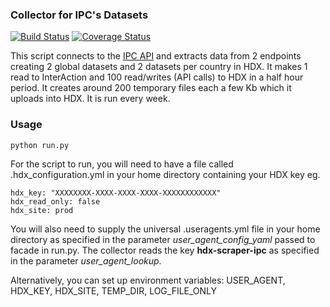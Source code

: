 ### Collector for IPC's Datasets
[![Build Status](https://github.com/OCHA-DAP/hdx-scraper-ipc/actions/workflows/run-python-tests.yml/badge.svg)](https://github.com/OCHA-DAP/hdx-scraper-ipc/actions/workflows/run-python-tests.yml) [![Coverage Status](https://coveralls.io/repos/github/OCHA-DAP/hdx-scraper-ipc/badge.svg?branch=main&ts=1)](https://coveralls.io/github/OCHA-DAP/hdx-scraper-ipc?branch=main)

This script connects to the [IPC API](https://www.ipcinfo.org/ipc-country-analysis/api/) and extracts data from 2 endpoints creating 2 global datasets and 2 datasets per country in HDX. It makes 1 read to InterAction and 100 read/writes (API calls) to HDX in a half hour period. It creates around 200 temporary files each a few Kb which it uploads into HDX. It is run every week.


### Usage

    python run.py

For the script to run, you will need to have a file called .hdx_configuration.yml in your home directory containing your HDX key eg.

    hdx_key: "XXXXXXXX-XXXX-XXXX-XXXX-XXXXXXXXXXXX"
    hdx_read_only: false
    hdx_site: prod
    
 You will also need to supply the universal .useragents.yml file in your home directory as specified in the parameter *user_agent_config_yaml* passed to facade in run.py. The collector reads the key **hdx-scraper-ipc** as specified in the parameter *user_agent_lookup*.
 
 Alternatively, you can set up environment variables: USER_AGENT, HDX_KEY, HDX_SITE, TEMP_DIR, LOG_FILE_ONLY

